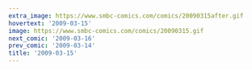 ```yaml
---
extra_image: https://www.smbc-comics.com/comics/20090315after.gif
hovertext: '2009-03-15'
image: https://www.smbc-comics.com/comics/20090315.gif
next_comic: '2009-03-16'
prev_comic: '2009-03-14'
title: '2009-03-15'
---
```


